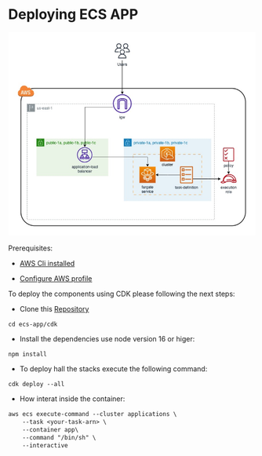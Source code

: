 # Deploying ECS APP

![Diagram](./images/Diagram.png "Diagram")

Prerequisites:

- [AWS Cli installed](https://docs.aws.amazon.com/cli/latest/userguide/getting-started-install.html "AWS Cli installed")

* [Configure AWS profile](https://docs.aws.amazon.com/cli/latest/userguide/cli-chap-configure.html "Configure AWS profile")

To deploy the components using CDK please following the next steps:

- Clone this [Repository](https://github.com/cloudcampla/ecs-app "Repository")

```
cd ecs-app/cdk
```

- Install the dependencies use node version 16 or higer:

```
npm install
```

- To deploy hall the stacks execute the following command:

```
cdk deploy --all
```

- How interat inside the container:

```
aws ecs execute-command --cluster applications \
    --task <your-task-arn> \
    --container app\
    --command "/bin/sh" \
    --interactive
```
